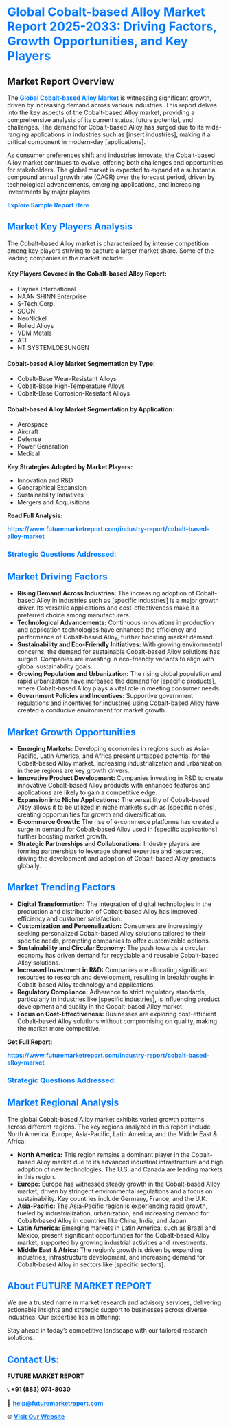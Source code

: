<h1 style="color: #007BFF;">Global Cobalt-based Alloy Market Report 2025-2033: Driving Factors, Growth Opportunities, and Key Players</h1>

<section id="overview">
<h2>Market Report Overview</h2>
<p>The <a href="https://www.futuremarketreport.com/industry-report/cobalt-based-alloy-market" style="color: #007BFF; text-decoration: none;"><strong>Global Cobalt-based Alloy Market</strong></a> is witnessing significant growth, driven by increasing demand across various industries. This report delves into the key aspects of the Cobalt-based Alloy market, providing a comprehensive analysis of its current status, future potential, and challenges. The demand for Cobalt-based Alloy has surged due to its wide-ranging applications in industries such as [insert industries], making it a critical component in modern-day [applications].</p>
<p>As consumer preferences shift and industries innovate, the Cobalt-based Alloy market continues to evolve, offering both challenges and opportunities for stakeholders. The global market is expected to expand at a substantial compound annual growth rate (CAGR) over the forecast period, driven by technological advancements, emerging applications, and increasing investments by major players.</p>
</section>

<section id="overview">
<p><a href="https://www.futuremarketreport.com/request-sample/reportId=114874" style="color: #007BFF; text-decoration: none;"><strong>Explore Sample Report Here</strong></a></p>
</section>

<section id="key-players">
<h2 style="color: #007BFF;">Market Key Players Analysis</h2>
<p>The Cobalt-based Alloy market is characterized by intense competition among key players striving to capture a larger market share. Some of the leading companies in the market include:</p>
<h4>Key Players Covered in the Cobalt-based Alloy Report:</h4>
<ul><li>Haynes International</li><li>NAAN SHINN Enterprise</li><li>S-Tech Corp.</li><li>SOON</li><li>NeoNickel</li><li>Rolled Alloys</li><li>VDM Metals</li><li>ATI</li><li>NT SYSTEMLOESUNGEN</li></ul>
<h4>Cobalt-based Alloy Market Segmentation by Type:</h4>
<ul><li>Cobalt-Base Wear-Resistant Alloys</li><li>Cobalt-Base High-Temperature Alloys</li><li>Cobalt-Base Corrosion-Resistant Alloys</li></ul>

<h4>Cobalt-based Alloy Market Segmentation by Application:</h4>
<ul><li>Aerospace</li><li>Aircraft</li><li>Defense</li><li>Power Generation</li><li>Medical</li></ul>
<p><strong>Key Strategies Adopted by Market Players:</strong></p>
<ul>
<li>Innovation and R&D</li>
<li>Geographical Expansion</li>
<li>Sustainability Initiatives</li>
<li>Mergers and Acquisitions</li>
</ul>
</section>

<section>
<p><strong>Read Full Analysis: </strong></p><a href="https://www.futuremarketreport.com/industry-report/cobalt-based-alloy-market" style="color: #007BFF; text-decoration: none;"><strong>https://www.futuremarketreport.com/industry-report/cobalt-based-alloy-market</strong></a>
<h3 style="color: #007BFF;">Strategic Questions Addressed:</h3>
</section>

<section id="driving-factors">
<h2 style="color: #007BFF;">Market Driving Factors</h2>
<ul>
<li><strong>Rising Demand Across Industries:</strong> The increasing adoption of Cobalt-based Alloy in industries such as [specific industries] is a major growth driver. Its versatile applications and cost-effectiveness make it a preferred choice among manufacturers.</li>
<li><strong>Technological Advancements:</strong> Continuous innovations in production and application technologies have enhanced the efficiency and performance of Cobalt-based Alloy, further boosting market demand.</li>
<li><strong>Sustainability and Eco-Friendly Initiatives:</strong> With growing environmental concerns, the demand for sustainable Cobalt-based Alloy solutions has surged. Companies are investing in eco-friendly variants to align with global sustainability goals.</li>
<li><strong>Growing Population and Urbanization:</strong> The rising global population and rapid urbanization have increased the demand for [specific products], where Cobalt-based Alloy plays a vital role in meeting consumer needs.</li>
<li><strong>Government Policies and Incentives:</strong> Supportive government regulations and incentives for industries using Cobalt-based Alloy have created a conducive environment for market growth.</li>
</ul>
</section>

<section id="growth-opportunities">
<h2 style="color: #007BFF;">Market Growth Opportunities</h2>
<ul>
<li><strong>Emerging Markets:</strong> Developing economies in regions such as Asia-Pacific, Latin America, and Africa present untapped potential for the Cobalt-based Alloy market. Increasing industrialization and urbanization in these regions are key growth drivers.</li>
<li><strong>Innovative Product Development:</strong> Companies investing in R&D to create innovative Cobalt-based Alloy products with enhanced features and applications are likely to gain a competitive edge.</li>
<li><strong>Expansion into Niche Applications:</strong> The versatility of Cobalt-based Alloy allows it to be utilized in niche markets such as [specific niches], creating opportunities for growth and diversification.</li>
<li><strong>E-commerce Growth:</strong> The rise of e-commerce platforms has created a surge in demand for Cobalt-based Alloy used in [specific applications], further boosting market growth.</li>
<li><strong>Strategic Partnerships and Collaborations:</strong> Industry players are forming partnerships to leverage shared expertise and resources, driving the development and adoption of Cobalt-based Alloy products globally.</li>
</ul>
</section>

<section id="trending-factors">
<h2 style="color: #007BFF;">Market Trending Factors</h2>
<ul>
<li><strong>Digital Transformation:</strong> The integration of digital technologies in the production and distribution of Cobalt-based Alloy has improved efficiency and customer satisfaction.</li>
<li><strong>Customization and Personalization:</strong> Consumers are increasingly seeking personalized Cobalt-based Alloy solutions tailored to their specific needs, prompting companies to offer customizable options.</li>
<li><strong>Sustainability and Circular Economy:</strong> The push towards a circular economy has driven demand for recyclable and reusable Cobalt-based Alloy solutions.</li>
<li><strong>Increased Investment in R&D:</strong> Companies are allocating significant resources to research and development, resulting in breakthroughs in Cobalt-based Alloy technology and applications.</li>
<li><strong>Regulatory Compliance:</strong> Adherence to strict regulatory standards, particularly in industries like [specific industries], is influencing product development and quality in the Cobalt-based Alloy market.</li>
<li><strong>Focus on Cost-Effectiveness:</strong> Businesses are exploring cost-efficient Cobalt-based Alloy solutions without compromising on quality, making the market more competitive.</li>
</ul>
</section>

<section>
<p><strong>Get Full Report: </strong></p><a href="https://www.futuremarketreport.com/industry-report/cobalt-based-alloy-market" style="color: #007BFF; text-decoration: none;"><strong>https://www.futuremarketreport.com/industry-report/cobalt-based-alloy-market</strong></a>
<h3 style="color: #007BFF;">Strategic Questions Addressed:</h3>
</section>


<section id="regional-analysis">
<h2 style="color: #007BFF;">Market Regional Analysis</h2>
<p>The global Cobalt-based Alloy market exhibits varied growth patterns across different regions. The key regions analyzed in this report include North America, Europe, Asia-Pacific, Latin America, and the Middle East & Africa:</p>
<ul>
<li><strong>North America:</strong> This region remains a dominant player in the Cobalt-based Alloy market due to its advanced industrial infrastructure and high adoption of new technologies. The U.S. and Canada are leading markets in this region.</li>
<li><strong>Europe:</strong> Europe has witnessed steady growth in the Cobalt-based Alloy market, driven by stringent environmental regulations and a focus on sustainability. Key countries include Germany, France, and the U.K.</li>
<li><strong>Asia-Pacific:</strong> The Asia-Pacific region is experiencing rapid growth, fueled by industrialization, urbanization, and increasing demand for Cobalt-based Alloy in countries like China, India, and Japan.</li>
<li><strong>Latin America:</strong> Emerging markets in Latin America, such as Brazil and Mexico, present significant opportunities for the Cobalt-based Alloy market, supported by growing industrial activities and investments.</li>
<li><strong>Middle East & Africa:</strong> The region’s growth is driven by expanding industries, infrastructure development, and increasing demand for Cobalt-based Alloy in sectors like [specific sectors].</li>
</ul>
</section>

<footer>
<h2 style="color: #007BFF;">About FUTURE MARKET REPORT</h2>
<p>We are a trusted name in market research and advisory services, delivering actionable insights and strategic support to businesses across diverse industries. Our expertise lies in offering:</p>

<p>Stay ahead in today’s competitive landscape with our tailored research solutions.</p>

<h2 style="color: #007BFF;">Contact Us:</h2>
<p><strong>FUTURE MARKET REPORT</strong></p>
<p>📞 <strong>+91 (883) 074-8030</strong></p>
<p>📧 <strong><a href="mailto:help@futuremarketreport.com" style="color: #007BFF;">help@futuremarketreport.com</a></strong></p>
<p>🌐 <strong><a href="https://www.futuremarketreport.com/" style="color: #007BFF;">Visit Our Website</a></strong></p>
</footer>